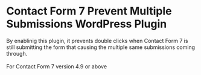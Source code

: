 # Contact Form 7 Prevent Multiple Submissions WordPress Plugin
By enablinig this plugin, it prevents double clicks when Contact Form 7 is still submitting the form that causing the multiple same submissions coming through.<br>
<br>
For Contact Form 7 version 4.9 or above
